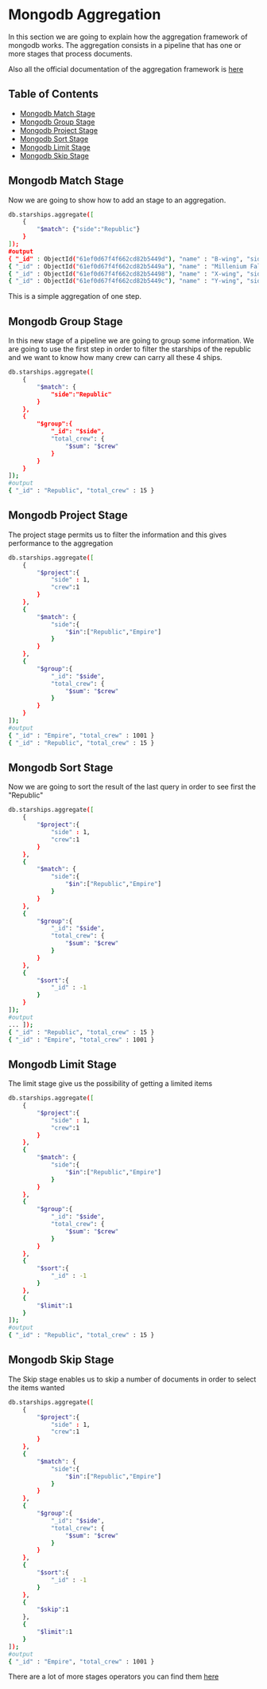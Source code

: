 # Mongodb Aggregation
In this section we are going to explain how the aggregation framework of mongodb works. The aggregation consists in a pipeline that has one or more stages that process documents.

Also all the official documentation of the aggregation framework is [here](https://docs.mongodb.com/manual/meta/aggregation-quick-reference/)

## Table of Contents
* [Mongodb Match Stage](#mongodb_match_stage)
* [Mongodb Group Stage](#mongodb_group_stage)
* [Mongodb Project Stage](#mongodb_project_stage)
* [Mongodb Sort Stage](#mongodb_sort_stage)
* [Mongodb Limit Stage](#mongodb_limit_stage)
* [Mongodb Skip Stage](#mongodb_skip_stage)

## Mongodb Match Stage
Now we are going to show how to add an stage to an aggregation.

```sh
db.starships.aggregate([
	{
		"$match": {"side":"Republic"}
	}
]);
#output
{ "_id" : ObjectId("61ef0d67f4f662cd82b5449d"), "name" : "B-wing", "side" : "Republic", "size" : { "width" : 2.9, "height" : 7.3, "length" : 16.9, "weight" : 20000 }, "weapons" : [ "laser", "bombs" ], "crew" : 2 }
{ "_id" : ObjectId("61ef0d67f4f662cd82b5449a"), "name" : "Millenium Falcon", "side" : "Republic", "size" : { "width" : 34, "height" : 7.8, "length" : 34.75, "weight" : 100000 }, "weapons" : [ "laser" ], "crew" : 10 }
{ "_id" : ObjectId("61ef0d67f4f662cd82b54498"), "name" : "X-wing", "side" : "Republic", "size" : { "width" : 11.7, "height" : 2.4, "length" : 13.4, "weight" : 10000 }, "weapons" : [ "laser", "missiles" ], "crew" : 1 }
{ "_id" : ObjectId("61ef0d67f4f662cd82b5449c"), "name" : "Y-wing", "side" : "Republic", "size" : { "width" : 8.54, "height" : 2.44, "length" : 20.03, "weight" : 20000 }, "weapons" : [ "missiles" ], "crew" : 2 }
```

This is a simple aggregation of one step.


## Mongodb Group Stage
In this new stage of a pipeline we are going to group some information. We are going to use the first step in order to filter the starships of the republic and we want to know how many crew can carry all these 4 ships.

```sh
db.starships.aggregate([
	{
		"$match": {
			"side":"Republic"
		}
	},
	{
		"$group":{
			"_id": "$side",
		  	"total_crew": {
		    	"$sum": "$crew"
		  	}
		}
	}
]);
#output
{ "_id" : "Republic", "total_crew" : 15 }
```

## Mongodb Project Stage
The project stage permits us to filter the information and this gives performance to the aggregation

```sh
db.starships.aggregate([
	{
		"$project":{
			"side" : 1,
			"crew":1
		}
	},
	{
		"$match": {
			"side":{
				"$in":["Republic","Empire"]
			}
		}
	},
	{
		"$group":{
			"_id": "$side",
		  	"total_crew": {
		    	"$sum": "$crew"
		  	}
		}
	}
]);
#output
{ "_id" : "Empire", "total_crew" : 1001 }
{ "_id" : "Republic", "total_crew" : 15 }
```

## Mongodb Sort Stage
Now we are going to sort the result of the last query in order to see first the "Republic"

```sh
db.starships.aggregate([
	{
		"$project":{
			"side" : 1,
			"crew":1
		}
	},
	{
		"$match": {
			"side":{
				"$in":["Republic","Empire"]
			}
		}
	},
	{
		"$group":{
			"_id": "$side",
		  	"total_crew": {
		    	"$sum": "$crew"
		  	}
		}
	},
	{
		"$sort":{
			"_id" : -1
		}
	}
]);
#output
... ]);
{ "_id" : "Republic", "total_crew" : 15 }
{ "_id" : "Empire", "total_crew" : 1001 }
```

## Mongodb Limit Stage
The limit stage give us the possibility of getting a limited items

```sh
db.starships.aggregate([
	{
		"$project":{
			"side" : 1,
			"crew":1
		}
	},
	{
		"$match": {
			"side":{
				"$in":["Republic","Empire"]
			}
		}
	},
	{
		"$group":{
			"_id": "$side",
		  	"total_crew": {
		    	"$sum": "$crew"
		  	}
		}
	},
	{
		"$sort":{
			"_id" : -1
		}
	},
	{
		"$limit":1
	}
]);
#output
{ "_id" : "Republic", "total_crew" : 15 }
```

## Mongodb Skip Stage
The Skip stage enables us to skip a number of documents in order to select the items wanted

```sh
db.starships.aggregate([
	{
		"$project":{
			"side" : 1,
			"crew":1
		}
	},
	{
		"$match": {
			"side":{
				"$in":["Republic","Empire"]
			}
		}
	},
	{
		"$group":{
			"_id": "$side",
		  	"total_crew": {
		    	"$sum": "$crew"
		  	}
		}
	},
	{
		"$sort":{
			"_id" : -1
		}
	},
	{
		"$skip":1
	},	
	{
		"$limit":1
	}
]);
#output
{ "_id" : "Empire", "total_crew" : 1001 }
```

There are a lot of more stages operators you can find them [here](https://docs.mongodb.com/manual/reference/operator/aggregation-pipeline/#std-label-aggregation-pipeline-operator-reference)
